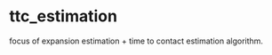 ttc_estimation
====================
focus of expansion estimation + time to contact estimation algorithm.

